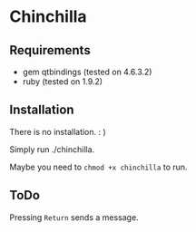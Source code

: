 Chinchilla
============

Requirements
------------
+ gem qtbindings (tested on 4.6.3.2)
+ ruby (tested on 1.9.2)

Installation
------------
There is no installation. : ) 

Simply run ./chinchilla.

Maybe you need to `chmod +x chinchilla` to run.


ToDo
------------
Pressing `Return` sends a message.


